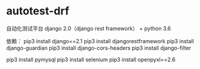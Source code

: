 # autotest-drf
自动化测试平台 django 2.0（django rest framework） + python 3.6 

依赖：
pip3 install django==2.1
pip3 install djangorestframework
pip3 install django-guardian
pip3 install django-cors-headers
pip3 install django-filter

pip3 install pymysql
pip3 install selenium
pip3 install openpyxl==2.6
